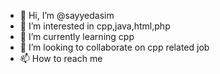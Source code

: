 - 👋 Hi, I’m @sayyedasim
- 👀 I’m interested in cpp,java,html,php
- 🌱 I’m currently learning cpp
- 💞️ I’m looking to collaborate on cpp related job
- 📫 How to reach me 

<!---
sayyedasim/sayyedasim is a ✨ special ✨ repository because its `README.md` (this file) appears on your GitHub profile.
You can click the Preview link to take a look at your changes.
--->
